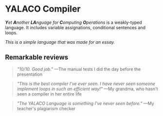 # YALACO Compiler

_**Y**et **A**nother **LA**nguage for **C**omputing **O**perations_ is a weakly-typed language.
It includes variable assignations, conditional sentences and loops.

_This is a simple language that was made for an essay._

## Remarkable reviews

> _"10/10. Good job."_ —The manual tests I did the day before the presentation

> _"This is the best compiler I've ever seen. I have never seen someone implement loops in such an efficient way!"_
> —My grandma, who hasn't seen a compiler in her entire life

> _"The YALACO Language is something I've never seen before."_ —My teacher's plagiarism checker